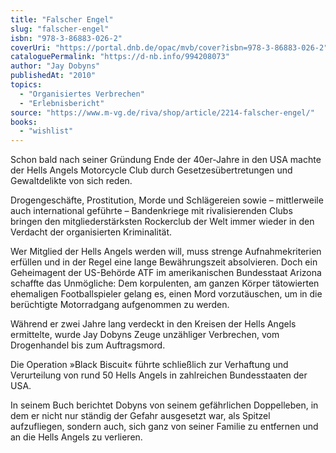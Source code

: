 ```yaml
---
title: "Falscher Engel"
slug: "falscher-engel"
isbn: "978-3-86883-026-2"
coverUri: "https://portal.dnb.de/opac/mvb/cover?isbn=978-3-86883-026-2"
cataloguePermalink: "https://d-nb.info/994208073"
author: "Jay Dobyns"
publishedAt: "2010"
topics:
  - "Organisiertes Verbrechen"
  - "Erlebnisbericht"
source: "https://www.m-vg.de/riva/shop/article/2214-falscher-engel/"
books: 
  - "wishlist"
---
```

Schon bald nach seiner Gründung Ende der 40er-Jahre in den USA machte der 
Hells Angels Motorcycle Club durch Gesetzesübertretungen und Gewaltdelikte von 
sich reden.

Drogengeschäfte, Prostitution, Morde und Schlägereien sowie – mittlerweile auch
international geführte – Bandenkriege mit rivalisierenden Clubs bringen den 
mitgliederstärksten Rockerclub der Welt immer wieder in den 
Verdacht der organisierten Kriminalität.

Wer Mitglied der Hells Angels werden will, muss strenge Aufnahmekriterien 
erfüllen und in der Regel eine lange Bewährungszeit absolvieren. Doch ein 
Geheimagent der US-Behörde ATF im amerikanischen Bundesstaat Arizona schaffte 
das Unmögliche: Dem korpulenten, am ganzen Körper tätowierten ehemaligen 
Footballspieler gelang es, einen Mord vorzutäuschen, um in die berüchtigte 
Motorradgang aufgenommen zu werden. 

Während er zwei Jahre lang verdeckt in den Kreisen der Hells Angels ermittelte, 
wurde Jay Dobyns Zeuge unzähliger Verbrechen, vom Drogenhandel bis zum 
Auftragsmord.

Die Operation »Black Biscuit« führte schließlich zur Verhaftung und Verurteilung 
von rund 50 Hells Angels in zahlreichen Bundesstaaten der USA. 

In seinem Buch berichtet Dobyns von seinem gefährlichen Doppelleben, in dem er 
nicht nur ständig der Gefahr ausgesetzt war, als Spitzel aufzufliegen, sondern 
auch, sich ganz von seiner Familie zu entfernen und an die Hells Angels zu 
verlieren.